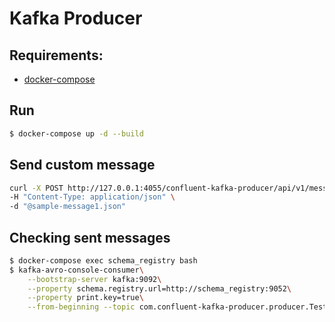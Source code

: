 # Kafka Producer

## Requirements:
  - [docker-compose](https://docs.docker.com/compose/install/)

## Run
```sh
$ docker-compose up -d --build
```
## Send custom message
```sh
curl -X POST http://127.0.0.1:4055/confluent-kafka-producer/api/v1/message \
-H "Content-Type: application/json" \
-d "@sample-message1.json"
```

## Checking sent messages
```sh
$ docker-compose exec schema_registry bash
$ kafka-avro-console-consumer\
    --bootstrap-server kafka:9092\
    --property schema.registry.url=http://schema_registry:9052\
    --property print.key=true\
    --from-beginning --topic com.confluent-kafka-producer.producer.TestMessage1
```

